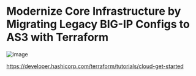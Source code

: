 # Modernize Core Infrastructure by Migrating Legacy BIG-IP Configs to AS3 with Terraform

![image](https://github.com/f5businessdevelopment/BIG-IP-Configs-to-AS3-with-Terraform/assets/13858248/66c2f2fd-f038-4372-9620-7aff0e63d6ac)

https://developer.hashicorp.com/terraform/tutorials/cloud-get-started
